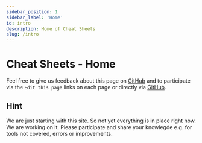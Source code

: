 ```yaml
---
sidebar_position: 1
sidebar_label: 'Home'
id: intro
description: Home of Cheat Sheets
slug: /intro
---
```


# Cheat Sheets - Home

Feel free to give us feedback about this page on [GitHub](https://github.com/datenschmutz/documentation/issues) and to participate via the `Edit this page` links on each page or directly via [GitHub](https://github.com/datenschmutz/docs).

## Hint

We are just starting with this site. So not yet everything is in place right now. We are working on it. Please participate and share your knowlegde e.g. for tools not covered, errors or improvements.
